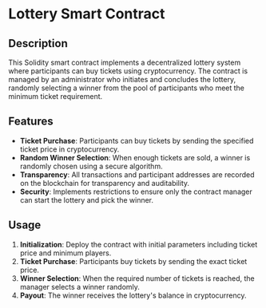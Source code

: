 # Lottery Smart Contract

## Description
This Solidity smart contract implements a decentralized lottery system where participants can buy tickets using cryptocurrency. The contract is managed by an administrator who initiates and concludes the lottery, randomly selecting a winner from the pool of participants who meet the minimum ticket requirement.

## Features
- **Ticket Purchase**: Participants can buy tickets by sending the specified ticket price in cryptocurrency.
- **Random Winner Selection**: When enough tickets are sold, a winner is randomly chosen using a secure algorithm.
- **Transparency**: All transactions and participant addresses are recorded on the blockchain for transparency and auditability.
- **Security**: Implements restrictions to ensure only the contract manager can start the lottery and pick the winner.

## Usage
1. **Initialization**: Deploy the contract with initial parameters including ticket price and minimum players.
2. **Ticket Purchase**: Participants buy tickets by sending the exact ticket price.
3. **Winner Selection**: When the required number of tickets is reached, the manager selects a winner randomly.
4. **Payout**: The winner receives the lottery's balance in cryptocurrency.


